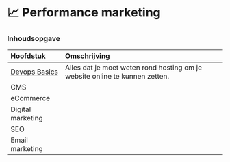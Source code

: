 # 📈 Performance marketing

### Inhoudsopgave

| Hoofdstuk | Omschrijving |
| :--- | :--- |
| [Devops Basics](https://learn.mctantwerp.be/devops-basics/) | Alles dat je moet weten rond hosting om je website online te kunnen zetten. |
| CMS |  |
| eCommerce |  |
| Digital marketing |  |
| SEO |  |
| Email marketing |  |

 

